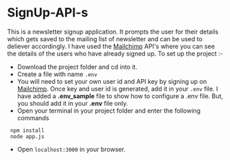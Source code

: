 # SignUp-API-s
This is a newsletter signup application. It prompts the user for their details which gets saved to the mailing list of newsletter and can be used to deliever accordingly. I have used the [Mailchimp](https://mailchimp.com/) API's where you can see the details of the users who have already signed up.
To set up the project :-
* Download the project folder and cd into it.
* Create a file with name `.env`
* You will need to set your own user id and API key by signing up on [Mailchimp](https://mailchimp.com/). Once key and user id  is generated, add it in your `.env` file.
I have added a **.env_sample** file to show how to configure a .env file. But, you should add it in your **.env** file only.
* Open your terminal in your project folder and enter the following commands
```
 npm install
 node app.js
```
* Open `localhost:3000` in your browser.
